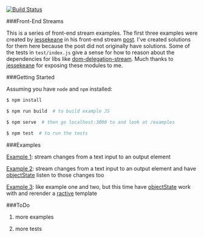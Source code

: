 [![Build Status](https://travis-ci.org/thebigspoon/dom-delegation-stream.svg)](https://travis-ci.org/thebigspoon/frontendstreams)

###Front-End Streams

This is a series of front-end stream examples. The first three examples were created by [jessekeane](http://words.jessekeane.me/about/) in his front-end stream [post](http://words.jessekeane.me/front-end-streams/). I've created solutions for them here because the post did not originally have solutions. Some of the tests in `test/index.js` give a sense for how to reason about the dependencies for libs like [dom-delegation-stream](https://www.npmjs.com/package/dom-delegation-stream). Much thanks to [jessekeane](http://words.jessekeane.me/about/) for exposing these modules to me.


###Getting Started

Assuming you have `node` and `npm` installed:

```bash
$ npm install

$ npm run build  # to build example JS

$ npm serve  # then go localhost:3000 to and look at /examples

$ npm test  # to run the tests
```

###Examples

[Example 1](https://thebigspoon.github.io/frontendstreams/example/ex_1.html): stream changes from a text input to an output element

[Example 2](https://thebigspoon.github.io/frontendstreams/example/ex_2.html): stream changes from a text input to an output element and have [objectState](https://www.npmjs.com/package/objectstate) listen to those changes too

[Example 3](https://thebigspoon.github.io/frontendstreams/example/ex_3.html): like example one and two, but this time have [objectState](https://www.npmjs.com/package/objectstate) work with and rerender a [ractive](https://www.npmjs.com/package/ractive) template


###ToDo
1. more examples

2. more tests

